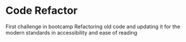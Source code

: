 # Code Refactor
First challenge in bootcamp
Refactoring old code and updating it for the modern standards in accessibility and ease of reading

